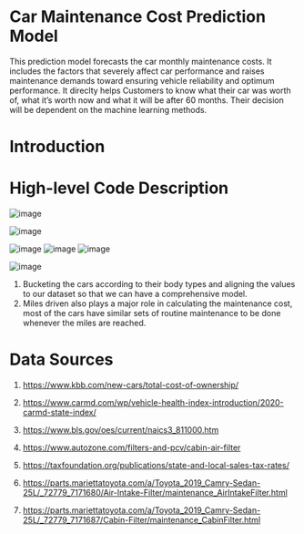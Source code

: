 # Car Maintenance Cost Prediction Model
This prediction model forecasts the car monthly maintenance costs. It includes the factors that severely affect car performance and raises maintenance demands toward ensuring vehicle reliability and optimum performance. It direclty helps Customers to know what their car was worth of, what it’s worth now and what it will be after 60 months. Their decision will be dependent on the machine learning methods.

# Introduction


# High-level Code Description

![image](https://user-images.githubusercontent.com/92556291/137748237-631ae6fe-5dae-44be-a4f7-181e52158eb3.png)

![image](https://user-images.githubusercontent.com/92556291/137748662-e4d408b0-ee38-4a2e-b760-35a42f5b9837.png)


![image](https://user-images.githubusercontent.com/92556291/137427649-a823dbe6-cad4-4a5e-a1fe-e81ac6a3a071.png)
![image](https://user-images.githubusercontent.com/92556291/137427666-5b026ab6-6bd9-4aec-a205-8fdf461733f7.png)
![image](https://user-images.githubusercontent.com/92556291/137427690-d51ae58b-79fc-467a-80a6-b55ab95d0408.png)

![image](https://user-images.githubusercontent.com/92556291/137748965-432cdd70-a69c-41a8-98a6-86ca1d80035f.png)


1. Bucketing the cars according to their body types and aligning the values to our dataset so that we can have a comprehensive model.
2. Miles driven also plays a major role in calculating the maintenance cost, most of the cars have similar sets of routine maintenance to be done whenever the miles are reached.


# Data Sources

1. https://www.kbb.com/new-cars/total-cost-of-ownership/

2. https://www.carmd.com/wp/vehicle-health-index-introduction/2020-carmd-state-index/

3. https://www.bls.gov/oes/current/naics3_811000.htm

4. https://www.autozone.com/filters-and-pcv/cabin-air-filter

5. https://taxfoundation.org/publications/state-and-local-sales-tax-rates/

6. https://parts.mariettatoyota.com/a/Toyota_2019_Camry-Sedan-25L/_72779_7171680/Air-Intake-Filter/maintenance_AirIntakeFilter.html

7. https://parts.mariettatoyota.com/a/Toyota_2019_Camry-Sedan-25L/_72779_7171687/Cabin-Filter/maintenance_CabinFilter.html
